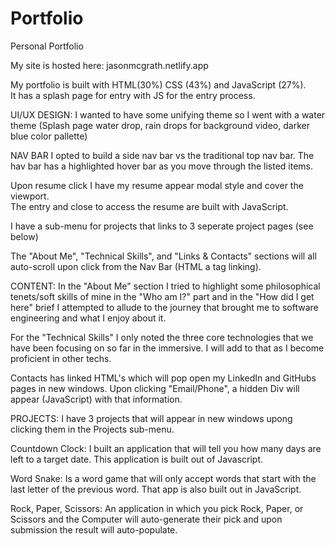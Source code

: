 # Portfolio
Personal Portfolio

My site is hosted here: jasonmcgrath.netlify.app

My portfolio is built with HTML(30%) CSS (43%) and JavaScript (27%).  
It has a splash page for entry with JS for the entry process.  

UI/UX DESIGN:
I wanted to have some unifying theme so I went with a water theme (Splash page water drop, rain drops for background video, darker blue color pallette)

NAV BAR
I opted to build a side nav bar vs the traditional top nav bar. 
The hav bar has a highlighted hover bar as you move through the listed items.

Upon resume click I have my resume appear modal style and cover the viewport.  
The entry and close to access the resume are built with JavaScript.

I have a sub-menu for projects that links to 3 seperate project pages (see below)

The "About Me", "Technical Skills", and "Links & Contacts" sections will all auto-scroll upon click from the Nav Bar (HTML a tag linking).

CONTENT:
In the "About Me" section I tried to highlight some philosophical tenets/soft skills of mine in the "Who am I?" part and in the "How did I get here" brief I attempted to allude to the journey that brought me to software engineering and what I enjoy about it.

For the "Technical Skills" I only noted the three core technologies that we have been focusing on so far in the immersive.  I will add to that as I become proficient in other techs.

Contacts has linked HTML's which will pop open my LinkedIn and GitHubs pages in new windows.  Upon clicking "Email/Phone", a hidden Div will appear (JavaScript) with that information.

PROJECTS:
I have 3 projects that will appear in new windows upong clicking them in the Projects sub-menu.

Countdown Clock: I built an application that will tell you how many days are left to a target date.  This application is built out of Javascript.

Word Snake: Is a word game that will only accept words that start with the last letter of the previous word.  That app is also built out in JavaScript.

Rock, Paper, Scissors:  An application in which you pick Rock, Paper, or Scissors and the Computer will auto-generate their pick and upon submission the result will auto-populate.


